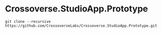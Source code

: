 # Crossoverse.StudioApp.Prototype

```
git clone --recursive https://github.com/CrossoverseLabs/Crossoverse.StudioApp.Prototype.git
```